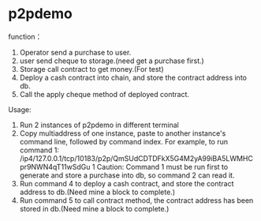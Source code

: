 # p2pdemo

function：
1. Operator send a purchase to user.
2. user send cheque to storage.(need get a purchase first.)
3. Storage call contract to get money.(For test)
4. Deploy a cash contract into chain, and store the contract address into db.
5. Call the apply cheque method of deployed contract.


Usage:
1. Run 2 instances of p2pdemo in different terminal
2. Copy multiaddress of one instance, paste to another instance's command line, followed by command index. 
For example, to run command 1:
/ip4/127.0.0.1/tcp/10183/p2p/QmSUdCDTDFkX5G4M2yA99iBA5LWMHCpr9NWN4qT11wSdGu 1
Caution: Command 1 must be run first to generate and store a purchase into db, so command 2 can read it.
3. Run command 4 to deploy a cash contract, and store the contract address to db.(Need mine a block to complete.)
4. Run command 5 to call contract method, the contract address has been stored in db.(Need mine a block to complete.)
